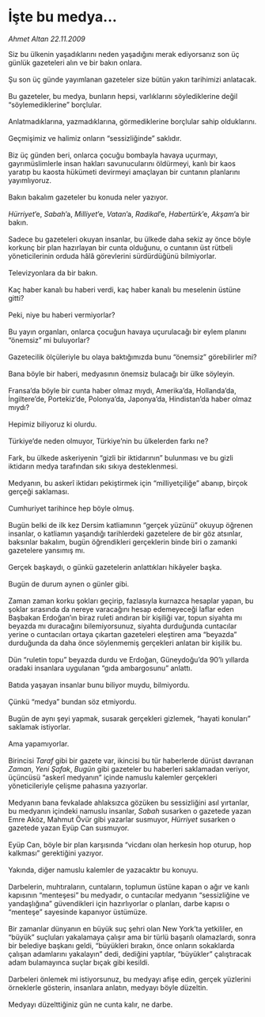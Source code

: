 # İşte bu medya...

*Ahmet Altan 22.11.2009*

<div class="taraf_structure_2col_1zq">
<div class="margen_n">



 <p>Siz bu ülkenin yaşadıklarını neden yaşadığını merak ediyorsanız son üç günlük gazeteleri alın ve bir bakın onlara. <br/><br/>Şu son üç günde yayımlanan gazeteler size bütün yakın tarihimizi anlatacak. <br/><br/>Bu gazeteler, bu medya, bunların hepsi, varlıklarını söylediklerine değil “söylemediklerine” borçlular. <br/><br/>Anlatmadıklarına, yazmadıklarına, görmediklerine borçlular sahip olduklarını. <br/><br/>Geçmişimiz ve halimiz onların “sessizliğinde” saklıdır. <br/><br/>Biz üç günden beri, onlarca çocuğu bombayla havaya uçurmayı, gayrımüslimlerle insan hakları savunucularını öldürmeyi, kanlı bir kaos yaratıp bu kaosta hükümeti devirmeyi amaçlayan bir cuntanın planlarını yayımlıyoruz. <br/><br/>Bakın bakalım gazeteler bu konuda neler yazıyor.<i> <br/><br/>Hürriyet</i>’e, <i>Sabah</i>’a, <i>Milliyet</i>’e, <i>Vatan</i>’a, <i>Radikal</i>’e, <i>Habertürk</i>’e, <i>Akşam</i>’a bir bakın. <br/><br/>Sadece bu gazeteleri okuyan insanlar, bu ülkede daha sekiz ay önce böyle korkunç bir plan hazırlayan bir cunta olduğunu, o cuntanın üst rütbeli yöneticilerinin orduda hâlâ görevlerini sürdürdüğünü bilmiyorlar. <br/><br/>Televizyonlara da bir bakın. <br/><br/>Kaç haber kanalı bu haberi verdi, kaç haber kanalı bu meselenin üstüne gitti? <br/><br/>Peki, niye bu haberi vermiyorlar? <br/><br/>Bu yayın organları, onlarca çocuğun havaya uçurulacağı bir eylem planını “önemsiz” mi buluyorlar? <br/><br/>Gazetecilik ölçüleriyle bu olaya baktığımızda bunu “önemsiz” görebilirler mi? <br/><br/>Bana böyle bir haberi, medyasının önemsiz bulacağı bir ülke söyleyin. <br/><br/>Fransa’da böyle bir cunta haber olmaz mıydı, Amerika’da, Hollanda’da, İngiltere’de, Portekiz’de, Polonya’da, Japonya’da, Hindistan’da haber olmaz mıydı? <br/><br/>Hepimiz biliyoruz ki olurdu. <br/><br/>Türkiye’de neden olmuyor, Türkiye’nin bu ülkelerden farkı ne? <br/><br/>Fark, bu ülkede askeriyenin “gizli bir iktidarının” bulunması ve bu gizli iktidarın medya tarafından sıkı sıkıya desteklenmesi. <br/><br/>Medyanın, bu askerî iktidarı pekiştirmek için “milliyetçiliğe” abanıp, birçok gerçeği saklaması. <br/><br/>Cumhuriyet tarihince hep böyle olmuş. <br/><br/>Bugün belki de ilk kez Dersim katliamının “gerçek yüzünü” okuyup öğrenen insanlar, o katliamın yaşandığı tarihlerdeki gazetelere de bir göz atsınlar, baksınlar bakalım, bugün öğrendikleri gerçeklerin binde biri o zamanki gazetelere yansımış mı. <br/><br/>Gerçek başkaydı, o günkü gazetelerin anlattıkları hikâyeler başka. <br/><br/>Bugün de durum aynen o günler gibi. <br/><br/>Zaman zaman korku şokları geçirip, fazlasıyla kurnazca hesaplar yapan, bu şoklar sırasında da nereye varacağını hesap edemeyeceği laflar eden Başbakan Erdoğan’ın biraz ruleti andıran bir kişiliği var, topun siyahta mı beyazda mı duracağını bilemiyorsunuz, siyahta durduğunda cuntacılar yerine o cuntacıları ortaya çıkartan gazeteleri eleştiren ama “beyazda” durduğunda da daha önce söylenmemiş gerçekleri anlatan bir kişilik bu. <br/><br/>Dün “ruletin topu” beyazda durdu ve Erdoğan, Güneydoğu’da 90’lı yıllarda oradaki insanlara uygulanan “gıda ambargosunu” anlattı. <br/><br/>Batıda yaşayan insanlar bunu biliyor muydu, bilmiyordu. <br/><br/>Çünkü “medya” bundan söz etmiyordu. <br/><br/>Bugün de aynı şeyi yapmak, susarak gerçekleri gizlemek, “hayati konuları” saklamak istiyorlar. <br/><br/>Ama yapamıyorlar. <br/><br/>Birincisi <i>Taraf</i> gibi bir gazete var, ikincisi bu tür haberlerde dürüst davranan <i>Zaman</i>, <i>Yeni Şafak</i>, <i>Bugün</i> gibi gazeteler bu haberleri saklamadan veriyor, üçüncüsü “askerî medyanın” içinde namuslu kalemler gerçekleri yöneticileriyle çelişme pahasına yazıyorlar. <br/><br/>Medyanın bana fevkalade ahlaksızca gözüken bu sessizliğini asıl yırtanlar, bu medyanın içindeki namuslu insanlar, <i>Sabah</i> susarken o gazetede yazan Emre Aköz, Mahmut Övür gibi yazarlar susmuyor, <i>Hürriyet</i> susarken o gazetede yazan Eyüp Can susmuyor. <br/><br/>Eyüp Can, böyle bir plan karşısında “vicdanı olan herkesin hop oturup, hop kalkması” gerektiğini yazıyor. <br/><br/>Yakında, diğer namuslu kalemler de yazacaktır bu konuyu. <br/><br/>Darbelerin, muhtıraların, cuntaların, toplumun üstüne kapan o ağır ve kanlı kapısının “menteşesi” bu medyadır, o cuntacılar medyanın “sessizliğine ve yandaşlığına” güvendikleri için hazırlıyorlar o planları, darbe kapısı o “menteşe” sayesinde kapanıyor üstümüze. <br/><br/>Bir zamanlar dünyanın en büyük suç şehri olan New York’ta yetkililer, en “büyük” suçluları yakalamaya çalışır ama bir türlü başarılı olamazlardı, sonra bir belediye başkanı geldi, “büyükleri bırakın, önce onların sokaklarda çalışan adamlarını yakalayın” dedi, dediğini yaptılar, “büyükler” çalıştıracak adam bulamayınca suçlar bıçak gibi kesildi. <br/><br/>Darbeleri önlemek mi istiyorsunuz, bu medyayı afişe edin, gerçek yüzlerini örneklerle gösterin, insanlara anlatın, medyayı böyle düzeltin. <br/><br/>Medyayı düzelttiğiniz gün ne cunta kalır, ne darbe.</p>
<br/>
<br/>
<br/>



<br/>


<div id="taraf_not">
</div>

</div>


</div>
